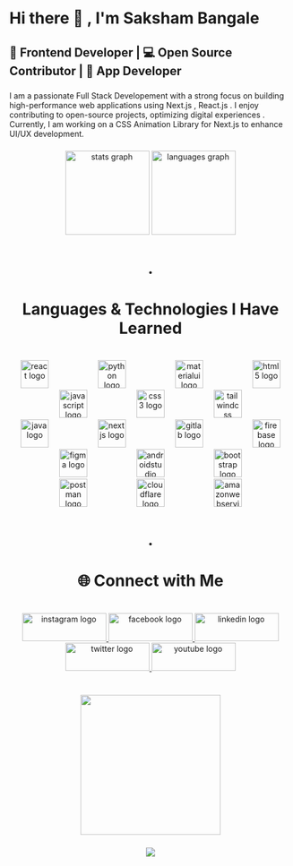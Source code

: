 
<h1 align="left">Hi there 👋 , I'm Saksham Bangale</h1>




###


<h2 align="left">🚀 Frontend Developer | 💻 Open Source Contributor | 🚀 App Developer</h2>



###


<p align="left">I am a passionate Full Stack Developement with a strong focus on building high-performance web applications using Next.js , React.js . I enjoy contributing to open-source projects, optimizing digital experiences . Currently, I am working on a CSS Animation Library for Next.js to enhance UI/UX development.</p>


###

<div align="center">
  <img src="https://github-readme-stats.vercel.app/api?username=SakshamBangale&hide_title=false&hide_rank=false&show_icons=true&include_all_commits=true&count_private=true&disable_animations=false&theme=dracula&locale=en&hide_border=false" height="150" alt="stats graph"  />
  <img src="https://github-readme-stats.vercel.app/api/top-langs?username=SakshamBangale&locale=en&hide_title=false&layout=compact&card_width=320&langs_count=5&theme=dracula&hide_border=false" height="150" alt="languages graph"  />
</div>

###

<h1 align="center">.</h1>

###

<h1 align="center">Languages & Technologies I Have Learned</h1>

###

<br clear="both">

<div align="center">
  <img src="https://skillicons.dev/icons?i=react" height="50" alt="react logo"  />
  <img width="80" />
  <img src="https://skillicons.dev/icons?i=py" height="50" alt="python logo"  />
  <img width="80" />
  <img src="https://skillicons.dev/icons?i=materialui" height="50" alt="materialui logo"  />
  <img width="80" />
  <img src="https://skillicons.dev/icons?i=html" height="50" alt="html5 logo"  />
  <img width="80" />
  <img src="https://skillicons.dev/icons?i=js" height="50" alt="javascript logo"  />
  <img width="80" />
  <img src="https://skillicons.dev/icons?i=css" height="50" alt="css3 logo"  />
  <img width="80" />
  <img src="https://skillicons.dev/icons?i=tailwind" height="50" alt="tailwindcss logo"  />
  <img width="80" />
  <img src="https://skillicons.dev/icons?i=java" height="50" alt="java logo"  />
  <img width="80" />
  <img src="https://cdn.jsdelivr.net/gh/devicons/devicon/icons/nextjs/nextjs-original.svg" height="50" alt="nextjs logo"  />
  <img width="80" />
  <img src="https://skillicons.dev/icons?i=gitlab" height="50" alt="gitlab logo"  />
  <img width="80" />
  <img src="https://skillicons.dev/icons?i=firebase" height="50" alt="firebase logo"  />
  <img width="80" />
  <img src="https://skillicons.dev/icons?i=figma" height="50" alt="figma logo"  />
  <img width="80" />
  <img src="https://skillicons.dev/icons?i=androidstudio" height="50" alt="androidstudio logo"  />
  <img width="80" />
  <img src="https://skillicons.dev/icons?i=bootstrap" height="50" alt="bootstrap logo"  />
  <img width="80" />
  <img src="https://skillicons.dev/icons?i=postman" height="50" alt="postman logo"  />
  <img width="80" />
  <img src="https://skillicons.dev/icons?i=cloudflare" height="50" alt="cloudflare logo"  />
  <img width="80" />
  <img src="https://skillicons.dev/icons?i=aws" height="50" alt="amazonwebservices logo"  />
</div>

###

<h1 align="center">.</h1>

###

<h1 align="center">🌐 Connect with Me</h1>

###

<br clear="both">

<div align="center">
  <a href="www.linkedin.com/in/saksham-bangale-developer" target="_blank">
    <img src="https://raw.githubusercontent.com/maurodesouza/profile-readme-generator/master/src/assets/icons/social/instagram/default.svg" width="150" height="50" alt="instagram logo"  />
  </a>
  <a href="www.linkedin.com/in/saksham-bangale-developer" target="_blank">
    <img src="https://raw.githubusercontent.com/maurodesouza/profile-readme-generator/master/src/assets/icons/social/facebook/default.svg" width="150" height="50" alt="facebook logo"  />
  </a>
  <a href="www.linkedin.com/in/saksham-bangale-developer" target="_blank">
    <img src="https://raw.githubusercontent.com/maurodesouza/profile-readme-generator/master/src/assets/icons/social/linkedin/default.svg" width="150" height="50" alt="linkedin logo"  />
  </a>
  <a href="www.linkedin.com/in/saksham-bangale-developer" target="_blank">
    <img src="https://raw.githubusercontent.com/maurodesouza/profile-readme-generator/master/src/assets/icons/social/twitter/default.svg" width="150" height="50" alt="twitter logo"  />
  </a>
  <a href="www.linkedin.com/in/saksham-bangale-developer" target="_blank">
    <img src="https://raw.githubusercontent.com/maurodesouza/profile-readme-generator/master/src/assets/icons/social/youtube/default.svg" width="150" height="50" alt="youtube logo"  />
  </a>
</div>

###

<br clear="both">

<div align="center">
  <img height="250" src="https://media.licdn.com/dms/image/v2/D4E03AQG9tXmYAa9h8Q/profile-displayphoto-shrink_400_400/B4EZUdPig9HMAg-/0/1739952369087?e=1746057600&v=beta&t=85FLRZfk7Y0s1OSe5scvVFGL7K9if-fTYdlngY1BvCg"  />
</div>

###

<div align="center">
  <img src="https://profile-counter.glitch.me/SakshamBangale/count.svg?"  />
</div>

###


